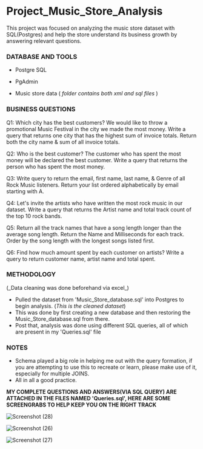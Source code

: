 <h1> Project_Music_Store_Analysis </h1>
This project was focused on analyzing the music store dataset with SQL(Postgres) and help the store understand its business growth by answering relevant questions.


<h3> DATABASE AND TOOLS </h3>


* Postgre SQL


* PgAdmin


* Music store data ( _folder contains both xml and sql files_ )


<h3> BUSINESS QUESTIONS </h3>

Q1: Which city has the best customers? We would like to throw a promotional Music Festival in the city we made the most money. Write a query that returns one city that has the highest sum of invoice totals. Return both the city name & sum of all invoice totals.

Q2: Who is the best customer? The customer who has spent the most money will be declared the best customer.
Write a query that returns the person who has spent the most money.

Q3: Write query to return the email, first name, last name, & Genre of all Rock Music listeners. 
Return your list ordered alphabetically by email starting with A.

Q4: Let's invite the artists who have written the most rock music in our dataset.
Write a query that returns the Artist name and total track count of the top 10 rock bands.

Q5: Return all the track names that have a song length longer than the average song length.
Return the Name and Milliseconds for each track. Order by the song length with the longest songs listed first. 

Q6: Find how much amount spent by each customer on artists? Write a query to return customer name, artist name and total spent.


<h3> METHODOLOGY </h3>
(_Data cleaning was done beforehand via excel_)

* Pulled the dataset from 'Music_Store_database.sql' into Postgres to begin analysis. (_This is the cleaned dataset_)
* This was done by first creating a new database and then restoring the Music_Store_database.sql from there.
* Post that, analysis was done using different SQL queries, all of which are present in my 'Queries.sql' file

<h3> NOTES </h3>


* Schema played a big role in helping me out with the query formation, if you are attempting to use this to recreate or learn, please make use of it, especially for multiple JOINS.
* All in all a good practice.


**MY COMPLETE QUESTIONS AND ANSWERS(VIA SQL QUERY) ARE ATTACHED IN THE FILES NAMED 'Queries.sql', HERE ARE SOME SCREENGRABS TO HELP KEEP YOU ON THE RIGHT TRACK**


![Screenshot (28)](https://user-images.githubusercontent.com/131772248/235194757-974ecc57-926a-4f2c-a0b2-02f14b65dab9.png)

![Screenshot (26)](https://user-images.githubusercontent.com/131772248/235194771-ffdb18d0-c0a8-4411-8b82-237aa0d42b02.png)

![Screenshot (27)](https://user-images.githubusercontent.com/131772248/235194775-41c7506b-ef67-448f-b31c-f4ba5f23d901.png)

